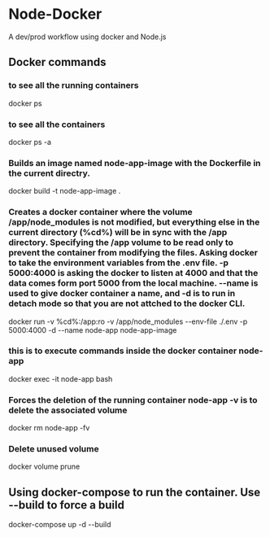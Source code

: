 # Node-Docker
A dev/prod workflow using docker and Node.js

## Docker commands

### to see all the running containers
docker ps
### to see all the containers
docker ps -a 
### Builds an image named node-app-image with the Dockerfile in the current directry.
docker build -t node-app-image . 
### Creates a docker container where the volume /app/node_modules is not modified, but everything else in the current directory (%cd%) will be in sync with the /app directory. Specifying the /app volume to be read only to prevent the container from modifying the files. Asking docker to take the environment variables from the .env file. -p 5000:4000 is asking the docker to listen at 4000 and that the data comes form port 5000 from the local machine. --name is used to give docker container a name, and -d is to run in detach mode so that you are not attched to the docker CLI.
docker run -v %cd%:/app:ro -v /app/node_modules --env-file ./.env -p 5000:4000 -d --name node-app node-app-image
### this is to execute commands inside the docker container node-app
docker exec -it node-app bash
### Forces the deletion of the running container node-app -v is to delete the associated volume
docker rm node-app -fv
### Delete unused volume
docker volume prune
## Using docker-compose to run the container. Use --build to force a build
docker-compose up -d --build
